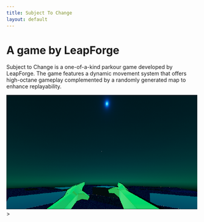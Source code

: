 ```yaml
---
title: Subject To Change
layout: default
---
```


# A game by LeapForge

Subject to Change is a one-of-a-kind parkour game developed by LeapForge. The game features a dynamic movement system that offers high-octane gameplay complemented by a randomly generated map to enhance replayability.

<img src="img/StC-img.png"     
     width="500" 
     height="300" />>

